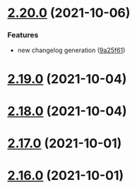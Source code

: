 # [2.20.0](https://github.com/Torwent/WaspLib/compare/v2.19.0...v2.20.0) (2021-10-06)


### Features

* new changelog generation ([9a25f61](https://github.com/Torwent/WaspLib/commit/9a25f61904c93f4b37c38b718e645c3969b5f4b0))



# [2.19.0](https://github.com/Torwent/WaspLib/compare/v2.18.0...v2.19.0) (2021-10-04)



# [2.18.0](https://github.com/Torwent/WaspLib/compare/v2.17.0...v2.18.0) (2021-10-04)



# [2.17.0](https://github.com/Torwent/WaspLib/compare/v2.16.0...v2.17.0) (2021-10-01)



# [2.16.0](https://github.com/Torwent/WaspLib/compare/v2.15.0...v2.16.0) (2021-10-01)



